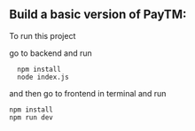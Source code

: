 
## Build a basic version of PayTM:

To run this project

go to backend
and run 

```
  npm install
  node index.js
```

and then go to frontend in terminal
and run

```
npm install
npm run dev

```

